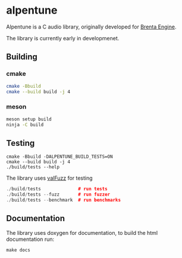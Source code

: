 # alpentune

Alpentune is a C audio library, originally developed for [Brenta Engine](https://github.com/San7o/Brenta-Engine).

The library is currently early in developmenet.

## Building

### cmake
```bash
cmake -Bbuild
cmake --build build -j 4
```
### meson
```bash
meson setup build
ninja -C build
```

## Testing
```
cmake -Bbuild -DALPENTUNE_BUILD_TESTS=ON
cmake --build build -j 4
./build/tests --help
```
The library uses [valFuzz](https://github.com/San7o/valFuzz) for testing
```c++
./build/tests              # run tests
./build/tests --fuzz       # run fuzzer
./build/tests --benchmark  # run benchmarks
```

## Documentation

The library uses doxygen for documentation, to build the html documentation run:
```
make docs
```
